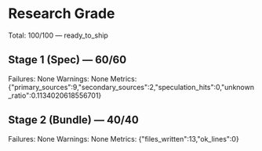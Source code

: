 # Research Grade
Total: 100/100 — ready_to_ship

## Stage 1 (Spec) — 60/60
Failures: None
Warnings: None
Metrics: {"primary_sources":9,"secondary_sources":2,"speculation_hits":0,"unknown_ratio":0.1134020618556701}

## Stage 2 (Bundle) — 40/40
Failures: None
Warnings: None
Metrics: {"files_written":13,"ok_lines":0}
